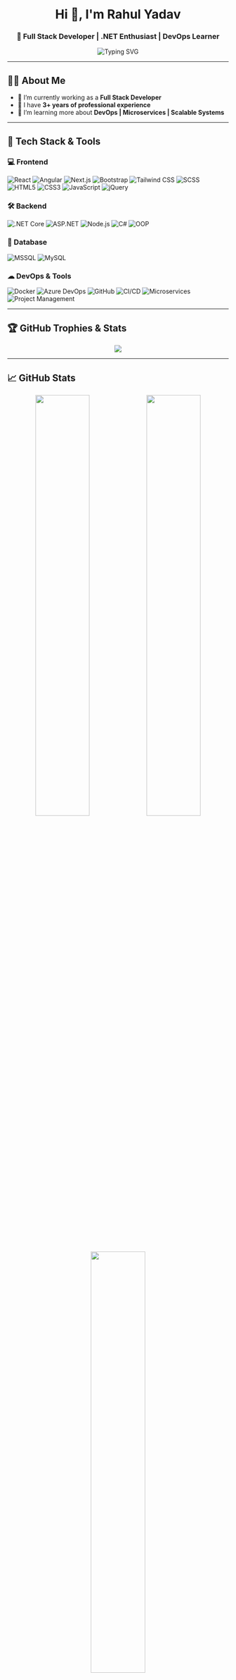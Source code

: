 <h1 align="center">Hi 👋, I'm Rahul Yadav</h1>
<h3 align="center">🚀 Full Stack Developer | .NET Enthusiast | DevOps Learner</h3>

<p align="center">
  <img src="https://readme-typing-svg.demolab.com?font=Fira+Code&size=22&duration=3000&pause=1000&center=true&vCenter=true&width=700&lines=Full+Stack+Developer;DotNet+%7C+React+%7C+Angular+%7C+MSSQL+Expert;3%2B+Years+Experience;Let%27s+build+awesome+apps!" alt="Typing SVG" />
</p>

---

## 👨‍💻 About Me

- 🔭 I’m currently working as a **Full Stack Developer**
- 🧠 I have **3+ years of professional experience**
- 🌱 I’m learning more about **DevOps | Microservices | Scalable Systems**

---

## 🚀 Tech Stack & Tools

### 💻 Frontend
![React](https://img.shields.io/badge/-React-61DAFB?style=flat&logo=react&logoColor=white)
![Angular](https://img.shields.io/badge/-Angular-DD0031?style=flat&logo=angular&logoColor=white)
![Next.js](https://img.shields.io/badge/-Next.js-000000?style=flat&logo=next.js&logoColor=white)
![Bootstrap](https://img.shields.io/badge/-Bootstrap-7952B3?style=flat&logo=bootstrap&logoColor=white)
![Tailwind CSS](https://img.shields.io/badge/-TailwindCSS-38B2AC?style=flat&logo=tailwind-css&logoColor=white)
![SCSS](https://img.shields.io/badge/-SCSS-CC6699?style=flat&logo=sass&logoColor=white)
![HTML5](https://img.shields.io/badge/-HTML5-E34F26?style=flat&logo=html5&logoColor=white)
![CSS3](https://img.shields.io/badge/-CSS3-1572B6?style=flat&logo=css3&logoColor=white)
![JavaScript](https://img.shields.io/badge/-JavaScript-F7DF1E?style=flat&logo=javascript&logoColor=black)
![jQuery](https://img.shields.io/badge/-jQuery-0769AD?style=flat&logo=jquery&logoColor=white)

### 🛠 Backend
![.NET Core](https://img.shields.io/badge/-.NET_Core-512BD4?style=flat&logo=dotnet&logoColor=white)
![ASP.NET](https://img.shields.io/badge/-ASP.NET-5C2D91?style=flat&logo=dotnet&logoColor=white)
![Node.js](https://img.shields.io/badge/-Node.js-339933?style=flat&logo=node.js&logoColor=white)
![C#](https://img.shields.io/badge/-C%23-239120?style=flat&logo=c-sharp&logoColor=white)
![OOP](https://img.shields.io/badge/-OOP-007ACC?style=flat&logo=codeforces&logoColor=white)

### 🧠 Database
![MSSQL](https://img.shields.io/badge/-MSSQL-CC2927?style=flat&logo=microsoft-sql-server&logoColor=white)
![MySQL](https://img.shields.io/badge/-MySQL-4479A1?style=flat&logo=mysql&logoColor=white)

### ☁ DevOps & Tools
![Docker](https://img.shields.io/badge/-Docker-2496ED?style=flat&logo=docker&logoColor=white)
![Azure DevOps](https://img.shields.io/badge/-Azure_DevOps-0078D7?style=flat&logo=azure-devops&logoColor=white)
![GitHub](https://img.shields.io/badge/-GitHub-181717?style=flat&logo=github&logoColor=white)
![CI/CD](https://img.shields.io/badge/-CI%2FCD-0A0?style=flat&logo=github-actions&logoColor=white)
![Microservices](https://img.shields.io/badge/-Microservices-6DB33F?style=flat&logo=spring&logoColor=white)
![Project Management](https://img.shields.io/badge/-Project_Management_Tools-FF4500?style=flat&logo=trello&logoColor=white)

---

## 🏆 GitHub Trophies & Stats

<p align="center">
  <img src="https://github-profile-trophy.vercel.app/?username=rahul-innopad&theme=radical&no-frame=true&no-bg=true&margin-w=5" />
</p>


---

## 📈 GitHub Stats

<p align="center">
  <img src="https://github-readme-stats.vercel.app/api?username=rahul-innopad&show_icons=true&theme=radical" width="49.5%"/>
  <img src="https://streak-stats.demolab.com/?user=rahul-innopad&theme=radical" width="49.5%"/>
</p>

<p align="center">
  <img src="https://github-readme-stats.vercel.app/api/top-langs/?username=rahul-innopad&layout=compact&theme=radical" width="49.5%"/>
</p>

---
## 📊 Tools & Frameworks Radar

<p align="center">
  <img src="https://github-profile-summary-cards.vercel.app/api/cards/repos-per-language?username=rahul-innopad&theme=radical" />
  <img src="https://github-profile-summary-cards.vercel.app/api/cards/most-commit-language?username=rahul-innopad&theme=radical" />
</p>

<p align="center">
  <img src="https://github-profile-summary-cards.vercel.app/api/cards/productive-time?username=rahul-innopad&theme=radical&utcOffset=8" />
</p>

---
## 📫 Connect With Me
 
- 💻 [**GitHub**](https://github.com/rahul-innopad)  

---

<p align="center">
  🚀 "Code is like humor. When you have to explain it, it’s bad." — Cory House
</p>

<p align="center">Made with ❤️ by <strong>Rahul Yadav</strong></p>
